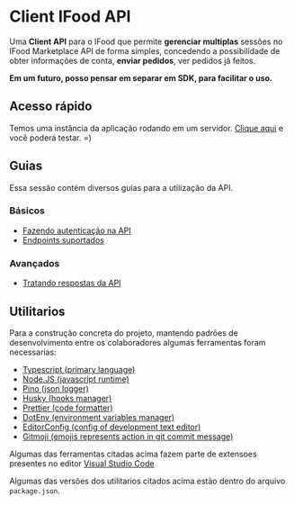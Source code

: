 # Client IFood API

Uma **Client API** para o IFood que permite **gerenciar multiplas** sessões no IFood Marketplace API de forma simples, concedendo a possibilidade de obter informações de conta, **enviar pedidos**, ver pedidos já feitos.

**Em um futuro, posso pensar em separar em SDK, para facilitar o uso.**

## Acesso rápido

Temos uma instância da aplicação rodando em um servidor. [Clique aqui]() e você poderá testar. =)

## Guias

Essa sessão contém diversos guias para a utilização da API.

### Básicos

- [Fazendo autenticação na API](./docs/authentication.md)
- [Endpoints suportados](./docs/routes.md)

### Avançados

- [Tratando respostas da API](./docs/handle-status-response.md)

## Utilitarios

Para a construção concreta do projeto, mantendo padrões de desenvolvimento entre os colaboradores algumas ferramentas foram necessarias:

- [Typescript (primary language)](https://www.typescriptlang.org/)
- [Node.JS (javascript runtime)](https://nodejs.org/en/)
- [Pino (json logger)](https://www.npmjs.com/package/pino)
- [Husky (hooks manager)](https://typicode.github.io/husky/#/)
- [Prettier (code formatter)](https://prettier.io/)
- [DotEnv (environment variables manager)](https://www.npmjs.com/package/dotenv)
- [EditorConfig (config of development text editor)](https://editorconfig.org/)
- [Gitmoji (emojis represents action in git commit message)](https://gitmoji.dev/)

Algumas das ferramentas citadas acima fazem parte de extensoes presentes no editor [Visual Studio Code](https://code.visualstudio.com/)

Algumas das versões dos utilitarios citados acima estão dentro do arquivo `package.json`.
